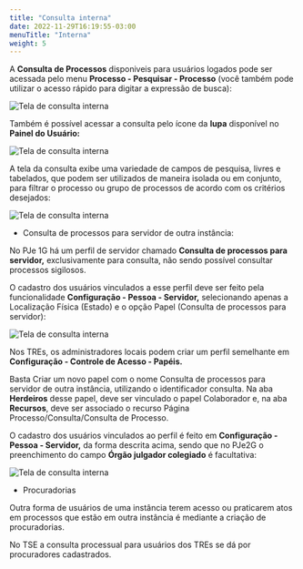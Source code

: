 ```yaml
---
title: "Consulta interna"
date: 2022-11-29T16:19:55-03:00
menuTitle: "Interna"
weight: 5
---
```


A **Consulta de Processos** disponiveis para usuários logados pode ser acessada pelo menu **Processo - Pesquisar - Processo** (você também pode utilizar o acesso rápido para digitar a expressão de busca):

![Tela de consulta interna](/imagens/consulta_1.jpg)

Também é possível acessar a consulta pelo ícone da **lupa** disponível no **Painel do Usuário:**

![Tela de consulta interna](/imagens/consulta_2.jpg)

A tela da consulta exibe uma variedade de campos de pesquisa, livres e tabelados, que podem ser utilizados de maneira isolada ou em conjunto, para filtrar o processo ou grupo de processos de acordo com os critérios desejados:

![Tela de consulta interna](/imagens/consulta_3.jpg)

+ Consulta de processos para servidor de outra instância:

No PJe 1G há um perfil de servidor chamado **Consulta de processos para servidor,** exclusivamente para consulta, não sendo possível consultar processos sigilosos. 

O cadastro dos usuários vinculados a esse perfil deve ser feito pela funcionalidade **Configuração - Pessoa - Servidor,** selecionando apenas a Localização Física (Estado) e o opção Papel (Consulta de processos para servidor):

![Tela de consulta interna](/imagens/consulta_4.jpg)

Nos TREs, os administradores locais podem criar um perfil semelhante em **Configuração - Controle de Acesso - Papéis.**

Basta Criar um novo papel com o nome Consulta de processos para servidor de outra instância, utilizando o identificador consulta. Na aba **Herdeiros** desse papel, deve ser vinculado o papel Colaborador e, na aba **Recursos**, deve ser associado o recurso Página Processo/Consulta/Consulta de Processo.

O cadastro dos usuários vinculados ao perfil é feito em **Configuração - Pessoa - Servidor,** da forma descrita acima, sendo que no PJe2G o preenchimento do campo **Órgão julgador colegiado** é facultativa:

![Tela de consulta interna](/imagens/consulta_5.jpg)

+ Procuradorias

Outra forma de usuários de uma instância terem acesso ou praticarem atos em processos que estão em outra instância é mediante a criação de procuradorias.

No TSE a consulta processual para usuários dos TREs se dá por procuradores cadastrados. 
